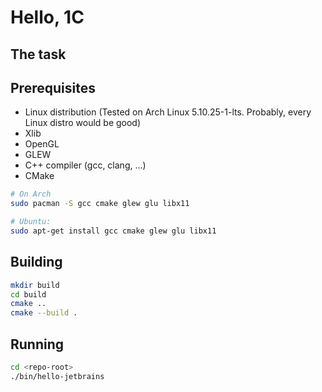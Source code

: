 # Hello, 1C

## The task


## Prerequisites

- Linux distribution 
  (Tested on Arch Linux 5.10.25-1-lts. Probably, every Linux distro would be good)
- Xlib
- OpenGL
- GLEW
- C++ compiler (gcc, clang, ...)
- CMake

```bash
# On Arch
sudo pacman -S gcc cmake glew glu libx11

# Ubuntu:
sudo apt-get install gcc cmake glew glu libx11
```

## Building

```bash
mkdir build
cd build
cmake ..
cmake --build .
```

## Running

```bash
cd <repo-root>
./bin/hello-jetbrains
```

